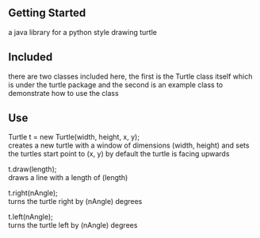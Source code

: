 ## Getting Started

a java library for a python style drawing turtle

## Included
there are two classes included here, the first is the Turtle class itself which is under the turtle package and the second is an example class to demonstrate how to use the class

## Use
Turtle t = new Turtle(width, height, x, y);<br />
creates a new turtle with a window of dimensions (width, height) and sets the turtles start point to (x, y)
by default the turtle is facing upwards

t.draw(length);<br />
draws a line with a length of (length)

t.right(nAngle);<br />
turns the turtle right by (nAngle) degrees

t.left(nAngle);<br />
turns the turtle left by (nAngle) degrees
